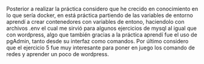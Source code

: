 Posterior a realizar la práctica considero que he crecido en conocimiento en lo que sería docker, en está práctica partiendo de las variables de entorno aprendí a crear contenedores con variables de entono, haciendolo con archivos .env el cual me sirvió para algunos ejercicios de mysql al igual que con wordpress, algo que también gracias a la práctica aprendí fue el uso de pgAdmin, tanto desde su interfaz como comandos. Por último considero que el ejercicio 5 fue muy interesante para poner en juego los comando de redes y aprender un poco de wordpress.
